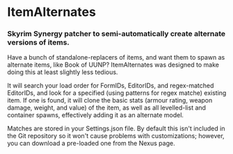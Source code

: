 # ItemAlternates
### Skyrim Synergy patcher to semi-automatically create alternate versions of items.

Have a bunch of standalone-replacers of items, and want them to spawn as alternate items, like Book of UUNP? 
ItemAlternates was designed to make doing this at least slightly less tedious.

It will search your load order for FormIDs, EditorIDs, and regex-matched EditorIDs, and look for a specified (using patterns for regex matche) existing item.
If one is found, it will clone the basic stats (armour rating, weapon damage, weight, and value) of the item, as well as all levelled-list and container spawns, effectively adding it as an alternate model.

Matches are stored in your Settings.json file. By default this isn't included in the Git repository so it won't cause problems with customizations; however, you can download a pre-loaded one from the Nexus page.
